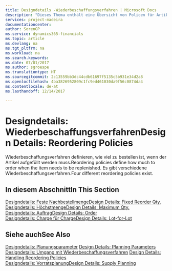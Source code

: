 ```yaml
---
title: Designdetails -Wiederbeschaffungsverfahren | Microsoft Docs
description: "Dieses Thema enthält eine Übersicht von Policen für Artikelergänzungen."
services: project-madeira
documentationcenter: 
author: SorenGP
ms.service: dynamics365-financials
ms.topic: article
ms.devlang: na
ms.tgt_pltfrm: na
ms.workload: na
ms.search.keywords: 
ms.date: 07/01/2017
ms.author: sgroespe
ms.translationtype: HT
ms.sourcegitcommit: 2c13559bb3dc44cdb61697f5135c5b931e34d2a8
ms.openlocfilehash: 4ba3826952809c1fc9ed461030da9f56c0874da4
ms.contentlocale: de-at
ms.lasthandoff: 12/14/2017

---
```

# <a name="design-details-reordering-policies"></a><span data-ttu-id="13950-103">Designdetails: Wiederbeschaffungsverfahren</span><span class="sxs-lookup"><span data-stu-id="13950-103">Design Details: Reordering Policies</span></span>
<span data-ttu-id="13950-104">Wiederbeschaffungsverfahren definieren, wie viel zu bestellen ist, wenn der Artikel aufgefüllt werden muss.</span><span class="sxs-lookup"><span data-stu-id="13950-104">Reordering policies define how much to order when the item needs to be replenished.</span></span> <span data-ttu-id="13950-105">Es gibt verschiedene Wiederbeschaffungsverfahren.</span><span class="sxs-lookup"><span data-stu-id="13950-105">Four different reordering policies exist.</span></span>  

## <a name="in-this-section"></a><span data-ttu-id="13950-106">In diesem Abschnitt</span><span class="sxs-lookup"><span data-stu-id="13950-106">In This Section</span></span>  
[<span data-ttu-id="13950-107">Designdetails: Feste Nachbestellmenge</span><span class="sxs-lookup"><span data-stu-id="13950-107">Design Details: Fixed Reorder Qty.</span></span>](design-details-fixed-reorder-qty.md)  
[<span data-ttu-id="13950-108">Designdetails: Höchstmenge</span><span class="sxs-lookup"><span data-stu-id="13950-108">Design Details: Maximum Qty.</span></span>](design-details-maximum-qty.md)  
[<span data-ttu-id="13950-109">Designdetails: Auftrag</span><span class="sxs-lookup"><span data-stu-id="13950-109">Design Details: Order</span></span>](design-details-order.md)  
[<span data-ttu-id="13950-110">Designdetails: Charge für Charge</span><span class="sxs-lookup"><span data-stu-id="13950-110">Design Details: Lot-for-Lot</span></span>](design-details-lot-for-lot.md)  

## <a name="see-also"></a><span data-ttu-id="13950-111">Siehe auch</span><span class="sxs-lookup"><span data-stu-id="13950-111">See Also</span></span>  
<span data-ttu-id="13950-112">[Designdetails: Planungsparameter](design-details-planning-parameters.md) </span><span class="sxs-lookup"><span data-stu-id="13950-112">[Design Details: Planning Parameters](design-details-planning-parameters.md) </span></span>  
<span data-ttu-id="13950-113">[Designdetails: Umgang mit Wiederbeschaffungsverfahren](design-details-handling-reordering-policies.md) </span><span class="sxs-lookup"><span data-stu-id="13950-113">[Design Details: Handling Reordering Policies](design-details-handling-reordering-policies.md) </span></span>  
[<span data-ttu-id="13950-114">Designdetails: Vorratsplanung</span><span class="sxs-lookup"><span data-stu-id="13950-114">Design Details: Supply Planning</span></span>](design-details-supply-planning.md)

